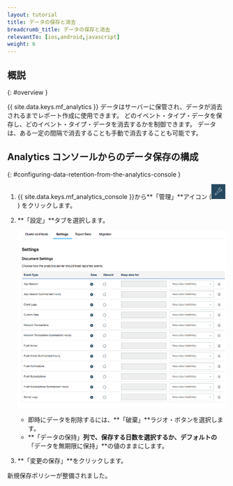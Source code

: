 ```yaml
---
layout: tutorial
title: データの保存と消去
breadcrumb_title: データの保存と消去
relevantTo: [ios,android,javascript]
weight: 6
---
```

<!-- NLS_CHARSET=UTF-8 -->
## 概説
{: #overview }

{{ site.data.keys.mf_analytics }} データはサーバーに保管され、データが消去されるまでレポート作成に使用できます。 どのイベント・タイプ・データを保存し、どのイベント・タイプ・データを消去するかを制御できます。 データは、ある一定の間隔で消去することも手動で消去することも可能です。

## Analytics コンソールからのデータ保存の構成
{: #configuring-data-retention-from-the-analytics-console }

1. {{ site.data.keys.mf_analytics_console }}から**「管理」**アイコン (<img  alt="レンチのアイコン" style="margin:0;display:inline" src="wrench.png"/>) をクリックします。
2. **「設定」**タブを選択します。

   ![データの保存構成](analytics_console_data_retention.png)

   * 即時にデータを削除するには、**「破棄」**ラジオ・ボタンを選択します。
   * **「データの保持」**列で、保存する日数を選択するか、デフォルトの**「データを無期限に保持」**の値のままにします。

3. **「変更の保存」**をクリックします。

新規保存ポリシーが整備されました。
